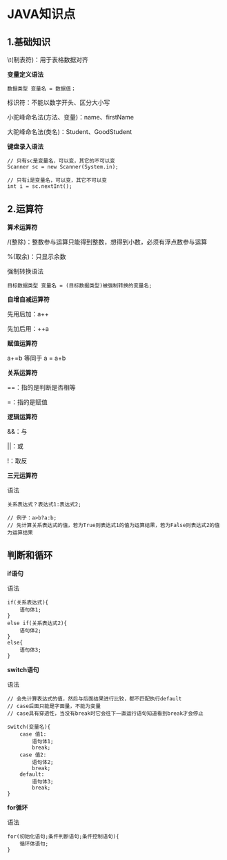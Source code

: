 # JAVA知识点

## 1.基础知识

\t(制表符)：用于表格数据对齐

**变量定义语法**

```
数据类型 变量名 = 数据值；
```

标识符：不能以数字开头、区分大小写

小驼峰命名法(方法、变量)：name、firstName

大驼峰命名法(类名)：Student、GoodStudent

**键盘录入语法**

```
// 只有sc是变量名，可以变，其它的不可以变
Scanner sc = new Scanner(System.in);

// 只有i是变量名，可以变，其它不可以变
int i = sc.nextInt();
```



## 2.运算符

**算术运算符**

/(整除)：整数参与运算只能得到整数，想得到小数，必须有浮点数参与运算

%(取余)：只显示余数

强制转换语法

```
目标数据类型 变量名 = (目标数据类型)被强制转换的变量名;
```

**自增自减运算符**

先用后加：a++

先加后用：++a

**赋值运算符**

a+=b 等同于 a = a+b

**关系运算符**

==：指的是判断是否相等

=：指的是赋值

**逻辑运算符**

&&：与

||：或

!：取反

**三元运算符**

语法

```
关系表达式？表达式1:表达式2;

// 例子：a>b?a:b;
// 先计算关系表达式的值，若为True则表达式1的值为运算结果，若为False则表达式2的值为运算结果
```



## 判断和循环

**if语句**

语法

```
if(关系表达式){
	语句体1;
}
else if(关系表达式2){
	语句体2;
}
else{
	语句体3;
}
```

**switch语句**

语法

```
// 会先计算表达式的值，然后与后面结果进行比较，都不匹配执行default
// case后面只能是字面量，不能为变量
// case具有穿透性，当没有break时它会往下一直运行语句知道看到break才会停止

switch(变量名){
	case 值1:
		语句体1;
		break;
	case 值2:
    	语句体2;
    	break;
    default:
    	语句体3;
    	break;
}
```

**for循环**

语法

```
for(初始化语句;条件判断语句;条件控制语句){
	循环体语句;
}
```

